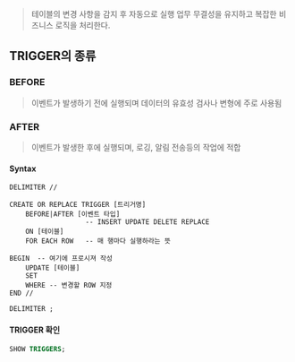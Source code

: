 >테이블의 변경 사항을 감지 후 자동으로 실행 
>업무 무결성을 유지하고 복잡한 비즈니스 로직을 처리한다.

## TRIGGER의 종류
### BEFORE
> 이벤트가 발생하기 전에 실행되며 데이터의 유효성 검사나 변형에 주로 사용됨
### AFTER
> 이벤트가 발생한 후에 실행되며, 로깅, 알림 전송등의 작업에 적합


#### Syntax

```
DELIMITER //

CREATE OR REPLACE TRIGGER [트리거명]
	BEFORE|AFTER [이벤트 타입] 
				   -- INSERT UPDATE DELETE REPLACE
	ON [테이블]
	FOR EACH ROW   -- 매 행마다 실행하라는 뜻
		
BEGIN  -- 여기에 프로시져 작성
	UPDATE [테이블]
	SET 
	WHERE -- 변경할 ROW 지정
END //

DELIMITER ;
```

#### TRIGGER 확인

```SQL
SHOW TRIGGERS;
```


